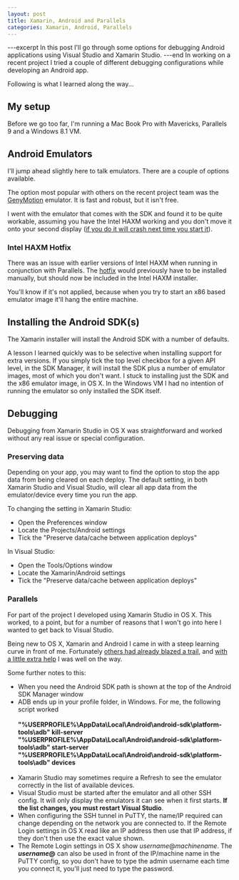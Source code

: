 ```yaml
---
layout: post
title: Xamarin, Android and Parallels
categories: Xamarin, Android, Parallels
---
```

---excerpt
In this post I'll go through some options for debugging Android applications using Visual Studio and Xamarin Studio.
---end
In working on a recent project I tried a couple of different debugging configurations while developing an Android app.

Following is what I learned along the way...

## My setup
Before we go too far, I'm running a Mac Book Pro with Mavericks, Parallels 9 and a Windows 8.1 VM.  

## Android Emulators
I'll jump ahead slightly here to talk emulators.  There are a couple of options available.

The option most popular with others on the recent project team was the [GenyMotion](http://www.genymotion.com/ "GenyMotion") emulator.  It is fast and robust, but it isn't free.

I went with the emulator that comes with the SDK and found it to be quite workable, assuming you have the Intel HAXM working and you don't move it onto your second display ([if you do it will crash next time you start it](https://code.google.com/p/android/issues/detail?id=38371)).

### Intel HAXM Hotfix
There was an issue with earlier versions of Intel HAXM when running in conjunction with Parallels.  The [hotfix](https://software.intel.com/en-us/blogs/2013/11/06/intelr-haxm-hot-ffixes-for-os-x-mavericks-109-and-windows-81-available-for "hotfix") would previously have to be installed manually, but should now be included in the Intel HAXM installer.

You'll know if it's not applied, because when you try to start an x86 based emulator image it'll hang the entire machine.

## Installing the Android SDK(s)
The Xamarin installer will install the Android SDK with a number of defaults.

A lesson I learned quickly was to be selective when installing support for extra versions.  If you simply tick the top level checkbox for a given API level, in the SDK Manager, it will install the SDK plus a number of emulator images, most of which you don't want.  I stuck to installing just the SDK and the x86 emulator image, in OS X.  In the Windows VM I had no intention of running the emulator so only installed the SDK itself. 

## Debugging
Debugging from Xamarin Studio in OS X was straightforward and worked without any real issue or special configuration.

### Preserving data
Depending on your app, you may want to find the option to stop the app data from being cleared on each deploy.  The default setting, in both Xamarin Studio and Visual Studio, will clear all app data from the emulator/device every time you run the app.

To changing the setting in Xamarin Studio:

- Open the Preferences window
- Locate the Projects/Android settings
- Tick the "Preserve data/cache between application deploys"
 
In Visual Studio:

- Open the Tools/Options window
- Locate the Xamarin/Android settings
- Tick the "Preserve data/cache between application deploys"

### Parallels
For part of the project I developed using Xamarin Studio in OS X.  This worked, to a point, but for a number of reasons that I won't go into here I wanted to get back to Visual Studio.

Being new to OS X, Xamarin and Android I came in with a steep learning curve in front of me.  Fortunately [others had already blazed a trail](http://chrisriesgo.com/android-emulator-debugging-from-parallels-to-os-x/ ""), and [with a little extra help](http://stackoverflow.com/questions/1754162/remote-debugging-with-android-emulator "") I was well on the way.  

Some further notes to this:

- When you need the Android SDK path is shown at the top of the Android SDK Manager window 
- ADB ends up in your profile folder, in Windows. For me, the following script worked<br/><br/>
**"%USERPROFILE%\AppData\Local\Android\android-sdk\platform-tools\adb" kill-server** 
**"%USERPROFILE%\AppData\Local\Android\android-sdk\platform-tools\adb" start-server**
**"%USERPROFILE%\AppData\Local\Android\android-sdk\platform-tools\adb" devices**<br/><br/>
- Xamarin Studio may sometimes require a Refresh to see the emulator correctly in the list of available devices.
- Visual Studio must be started after the emulator and all other SSH config.  It will only display the emulators it can see when it first starts.  **If the list changes, you must restart Visual Studio**.
- When configuring the SSH tunnel in PuTTY, the name/IP required can change depending on the network you are connected to.  If the Remote Login settings in OS X read like an IP address then use that IP address, if they don't then use the exact value shown.
- The Remote Login settings in OS X show *username*@*machinename*.  The ***username*@** can also be used in front of the IP/machine name in the PuTTY config, so you don't have to type the admin username each time you connect it, you'll just need to type the password. 